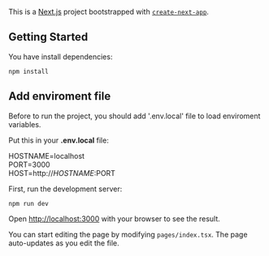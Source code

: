 This is a [Next.js](https://nextjs.org/) project bootstrapped with [`create-next-app`](https://github.com/vercel/next.js/tree/canary/packages/create-next-app).

## Getting Started

You have install dependencies:

`npm install`

## Add enviroment file
Before to run the project, you should add '.env.local' file to load enviroment variables.

Put this in your **.env.local** file:

HOSTNAME=localhost\
PORT=3000\
HOST=http://$HOSTNAME:$PORT

First, run the development server:

`npm run dev`

Open [http://localhost:3000](http://localhost:3000) with your browser to see the result.

You can start editing the page by modifying `pages/index.tsx`. The page auto-updates as you edit the file.
